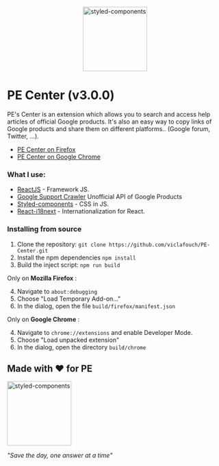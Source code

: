<br />
<div align="center">
  <a href="https://www.styled-components.com">
    <img alt="styled-components" src="https://www.gstatic.com/alkali/apps/bento/images/characters.png" height="150px" />
  </a>
</div>

# PE Center (v3.0.0)

PE's Center is an extension which allows you to search and access help articles of official Google products. It's also an easy way to copy links of Google products and share them on different platforms.. (Google forum, Twitter, ...).

- [PE Center on Firefox](https://chrome.google.com/webstore/detail/tc-center/hanknpkmjbfhcalmipokkfplndkohgdm?authuser=1)
- [PE Center on Google Chrome](https://chrome.google.com/webstore/detail/tc-center/hanknpkmjbfhcalmipokkfplndkohgdm?authuser=1)

### What I use:

- [ReactJS](https://github.com/facebook/react) - Framework JS.
- [Google Support Crawler](https://github.com/viclafouch/google-support-crawler) Unofficial API of Google Products
- [Styled-components](https://github.com/styled-components/styled-components) - CSS in JS.
- [React-i18next](https://github.com/i18next/react-i18next) - Internationalization for React.

### Installing from source

1. Clone the repository: `git clone https://github.com/viclafouch/PE-Center.git`
2. Install the npm dependencies `npm install`
3. Build the inject script: `npm run build`

Only on **Mozilla Firefox** :

4. Navigate to `about:debugging`
5. Choose "Load Temporary Add-on..."
6. In the dialog, open the file `build/firefox/manifest.json`

Only on **Google Chrome** :

4. Navigate to `chrome://extensions` and enable Developer Mode.
5. Choose "Load unpacked extension"
6. In the dialog, open the directory `build/chrome`

## Made with ❤️ for PE

<img alt="styled-components" src="https://gstatic.com/alkali/apps/bento/images/product_experts_logo_text_v2.png" width="150px" />

_"Save the day, one answer at a time"_
